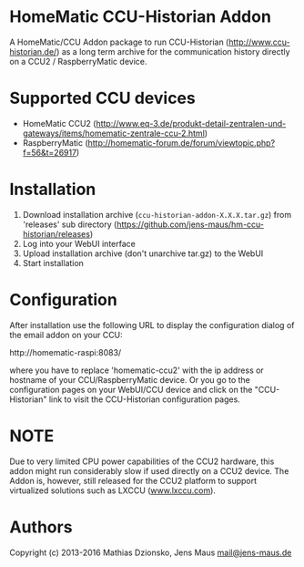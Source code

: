 # HomeMatic CCU-Historian Addon
A HomeMatic/CCU Addon package to run CCU-Historian (http://www.ccu-historian.de/) as a long term archive for the communication history directly on a CCU2 / RaspberryMatic device.

# Supported CCU devices
* HomeMatic CCU2 (http://www.eq-3.de/produkt-detail-zentralen-und-gateways/items/homematic-zentrale-ccu-2.html)
* RaspberryMatic (http://homematic-forum.de/forum/viewtopic.php?f=56&t=26917)

# Installation
1. Download installation archive (```ccu-historian-addon-X.X.X.tar.gz```) from 'releases' sub directory (https://github.com/jens-maus/hm-ccu-historian/releases)
2. Log into your WebUI interface
3. Upload installation archive (don't unarchive tar.gz) to the WebUI
4. Start installation

# Configuration
After installation use the following URL to display the configuration dialog of the email addon on your CCU:

http://homematic-raspi:8083/

where you have to replace 'homematic-ccu2' with the ip address or hostname of your CCU/RaspberryMatic device. Or you go to the configuration pages on your WebUI/CCU device and click on the "CCU-Historian" link to visit the CCU-Historian configuration pages.

# NOTE
Due to very limited CPU power capabilities of the CCU2 hardware, this addon might run considerably slow if used directly on a CCU2 device. The Addon is, however, still released for the CCU2 platform to support virtualized solutions such as LXCCU (www.lxccu.com).

# Authors
Copyright (c) 2013-2016 Mathias Dzionsko, Jens Maus <mail@jens-maus.de>
